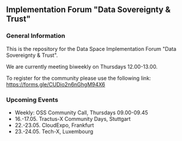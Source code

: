 ## Implementation Forum "Data Sovereignty & Trust"

### General Information

This is the repository for the Data Space Implementation Forum "Data Sovereignty & Trust".

We are currently meeting biweekly on Thursdays 12.00-13.00.

To register for the community please use the following link: https://forms.gle/CUDio2n6nGhgM94X6 

### Upcoming Events

- Weekly: OSS Community Call, Thursdays 09.00-09.45
- 16.-17.05. Tractus-X Community Days, Stuttgart
- 22.-23.05. CloudExpo, Frankfurt
- 23.-24.05. Tech-X, Luxembourg
